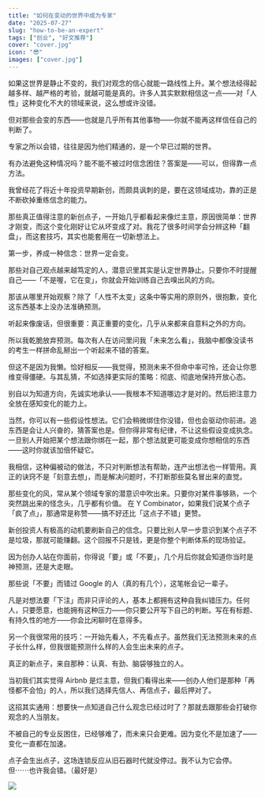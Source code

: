 ```yaml
---
title: "如何在变动的世界中成为专家"
date: "2025-07-27"
slug: "how-to-be-an-expert"
tags: ["创业", "好文推荐"]
cover: "cover.jpg"
icon: "😎"
images: ["cover.jpg"]
---
```

如果这世界是静止不变的，我们对观念的信心就能一路线性上升。某个想法经得起越多样、越严格的考验，就越可能是真的。许多人其实默默相信这一点——对「人性」这种变化不大的领域来说，这么想或许没错。



但对那些会变的东西——也就是几乎所有其他事物——你就不能再这样信任自己的判断了。



专家之所以会错，往往是因为他们精通的，是一个早已过期的世界。



有办法避免这种情况吗？能不能不被过时信念困住？答案是——可以，但得靠一点方法。



我曾经花了将近十年投资早期新创，而颇具讽刺的是，要在这领域成功，靠的正是不断砍掉重练信念的能力。



那些真正值得注意的新创点子，一开始几乎都看起来像烂主意，原因很简单：世界才刚变，而这个变化刚好让它从坏变成了对。我花了很多时间学会分辨这种「翻盘」，而这套技巧，其实也能套用在一切新想法上。



第一步，养成一种信念：世界一定会变。



那些对自己观点越来越笃定的人，潜意识里其实是认定世界静止。只要你不时提醒自己——「不是喔，它在变」，你就会开始训练自己去嗅出风的方向。



那该从哪里开始观察？除了「人性不太变」这条中等实用的原则外，很抱歉，变化这东西基本上没办法准确预测。



听起来像废话，但很重要：真正重要的变化，几乎从来都来自意料之外的方向。



所以我乾脆放弃预测。每次有人在访问里问我「未来怎么看」，我脑中都像没读书的考生一样拼命乱掰出一个听起来不错的答案。



但这不是因为我懒。恰好相反——我觉得，预测未来不但命中率可怜，还会让你思维变得僵硬。与其乱猜，不如选择更实际的策略：彻底、彻底地保持开放心态。



别自以为知道方向，先诚实地承认——我根本不知道哪边才是对的。然后把注意力全放在感知变化的能力上。



当然，你可以有一些假设性想法。它们会稍微绑住你没错，但也会驱动你前进。追东西是会让人兴奋的，猜答案也是。但你得非常有纪律，不让这些假设变成执念。
一旦别人开始把某个想法跟你绑在一起，那个想法就更可能变成你想相信的东西——这时你就该加倍怀疑它。



我相信，这种偏被动的做法，不只对判断想法有帮助，连产出想法也一样管用。真正的诀窍不是「刻意去想」，而是解决问题时，不打断那些莫名冒出来的直觉。



那些变化的风，常从某个领域专家的潜意识中吹出来。只要你对某件事够熟，一个突然跳出来的怪念头，几乎都有价值。
在 Y Combinator，如果我们说某个点子「疯了点」，那通常是称赞——搞不好还比「这点子不错」更赞。



新创投资人有极高的动机要刷新自己的信念。只要比别人早一步意识到某个点子不是垃圾，那就可能赚翻。这个回报不只是钱，更是你整个判断体系的现场验证。



因为创办人站在你面前，你得说「要」或「不要」，几个月后你就会知道你当时是神预测，还是大走眼。



那些说「不要」而错过 Google 的人（真的有几个），这笔帐会记一辈子。



凡是对想法要「下注」而非只评论的人，基本上都拥有这种自我纠错压力。任何人，只要愿意，也能拥有这种压力——你只要公开写下自己的判断。写在有标题、有持久性的地方——你会比闲聊时在意得多。



另一个我很常用的技巧：一开始先看人，不先看点子。虽然我们无法预测未来的点子长什么样，但我很能预测什么样的人会生出未来的点子。



真正的新点子，来自那种：认真、有劲、脑袋够独立的人。



当初我们其实觉得 Airbnb 是烂主意，但我们看得出来——创办人他们是那种「再怪都不会怕」的人，所以我们选择先信人、再信点子，最后押对了。



这招其实通用：想要快一点知道自己什么观念已经过时了？那就去跟那些会打破你观念的人当朋友。



不被自己的专业反困住，已经够难了，而未来只会更难。因为变化不是加速了——变化一直都在加速。



点子会生出点子，这场连锁反应从旧石器时代就没停过。我不认为它会停。
但⋯⋯也许我会错。（最好是）




![](https://prod-files-secure.s3.us-west-2.amazonaws.com/112d0858-5090-4d34-a606-b75eb8d65fd2/46476355-9cf3-4e99-9b7a-3531bc426380/1000202064.png?X-Amz-Algorithm=AWS4-HMAC-SHA256&X-Amz-Content-Sha256=UNSIGNED-PAYLOAD&X-Amz-Credential=ASIAZI2LB466WJVWMPQU%2F20251023%2Fus-west-2%2Fs3%2Faws4_request&X-Amz-Date=20251023T024301Z&X-Amz-Expires=3600&X-Amz-Security-Token=IQoJb3JpZ2luX2VjEIL%2F%2F%2F%2F%2F%2F%2F%2F%2F%2FwEaCXVzLXdlc3QtMiJHMEUCIQCBU%2Bf7kkyTuWbjSrD5iWdGYNRt9lYC%2FJhovaio%2F0EQZQIgHVevDkzV2yM4FWLkdH7NyKsDSV0FJJwgM9Y95ZABC%2Bcq%2FwMIOxAAGgw2Mzc0MjMxODM4MDUiDB6XZR%2F0ktcP1h7WZyrcAy60JCt9cv5sX3OCeLPMKPKL%2BcPe3K%2FY9BPk%2Br%2Bp7xD4SsHMGeSo3qGhgRcMiV2Kz4fZbU%2BX418Qj%2BEsJ1gK5jyuaH%2FwvLXxdYqLb963z0mBEGTE1YpW8jcBSJHtTVR3YuFlGXOgb%2FmUfgNZoSjjjyRW07M2anr3DSGP%2BHqnCU45GWmQiF8W1EjGGQ0AhLTSOdAw7qUJmuVvKOKI1Q5XToEyr5HdQg0fAEGhRfhoWl9XuFHFOXMyukv%2FJ%2B2hTHK6%2BBlIy3KCUKmj0cFRsvCsYSkmFirLnIGt4So8u7ZYPi%2B2j2ZSN%2B6XzIEDZefbY0Y08qDJo0TGKJ3jNryilJSuy3F9hifxB8naUgCR6IgNRNGNJZawwZ6HPhx1DBQPt%2F%2BYLleBan8%2FfBQTxFlqr%2F2bLZv0EB9mOaZvGJwwG%2BIs92OKnmR070yFBLWXXZa6tl80mwWRsuyiY9IX5XnKa2RSpdytFkd1kaOewYWt0v4kG9iRPeIHwqkwHhUfgmQg5xRmA9S%2FIaZocM7ij5zv%2BMsjv5kq6zj0Qyi12adVzT1IiG%2B6cRMfa%2B6wVrLy4iSj%2FRZmp2OdCVOlfAKVxozaDqxtunVB35WkPq9dGD4%2FDc5S%2BZYRrhNbYNrZazk4907MMPyd5scGOqUBNJlFyO7cTUAVTvHAST2ZBptBBigC871wA1HWHH2P3mRmRa1KBt915mH%2Fd9pG22ZzB9gPL2BEE20GJuNnZ4a5b8T4dsZsCpEZj%2Bn4Na2uPVJVcOKb1Ny1t%2FgKk0zcVMOh6mtEByz1QxLgzVokH0hWnzUV55DBv5ZnnZymcWZNinrnj%2FQeDNmNXT4UlU5%2FPrW4lr%2BKrfanLbpSgH8CGIcD%2BVCpcjAD&X-Amz-Signature=5f365b283a2ae2f0dc0315f0f0a54d7678f4daa6ab31aeadeb1fcda2ab7a7d05&X-Amz-SignedHeaders=host&x-amz-checksum-mode=ENABLED&x-id=GetObject)

